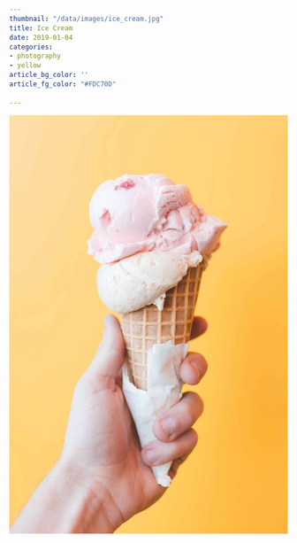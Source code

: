 ```yaml
---
thumbnail: "/data/images/ice_cream.jpg"
title: Ice Cream
date: 2019-01-04
categories:
- photography
- yellow
article_bg_color: ''
article_fg_color: "#FDC70D"

---
```

![](/data/images/ice_cream.jpg)